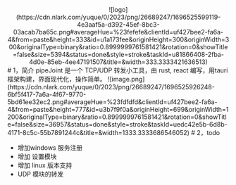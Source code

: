 
<div align=center>
![logo](https://cdn.nlark.com/yuque/0/2023/png/26689247/1696525599119-4e3aaf5a-d392-45ef-8bc3-03acab7ba65c.png#averageHue=%23fefefe&clientId=uf427bee2-fa6a-4&from=paste&height=333&id=u1a173fee&originHeight=300&originWidth=300&originalType=binary&ratio=0.8999999761581421&rotation=0&showTitle=false&size=5394&status=done&style=stroke&taskId=u81866408-2fba-4d0e-85eb-4ee47191507&title=&width=333.3333421636513)
</div>
# 1，简介
pipeJoint 是一个 TCP/UDP 转发小工具，由 rust, react 编写，用tauri框架构建，界面现代化，操作简单。
![image.png](https://cdn.nlark.com/yuque/0/2023/png/26689247/1696525926248-6bf5f417-7a6a-4f67-9770-5bd61ee32ec2.png#averageHue=%23fdfdfd&clientId=uf427bee2-fa6a-4&from=paste&height=777&id=u3b7f9f0a&originHeight=699&originWidth=1200&originalType=binary&ratio=0.8999999761581421&rotation=0&showTitle=false&size=36957&status=done&style=stroke&taskId=uedc42e5b-6d8b-4171-8c5c-55b7891244c&title=&width=1333.3333686546052)
# 2，todo

- 增加windows 服务注册
- 增加 设置模块
- 增加 linux 版本支持
- UDP 模块的转发

